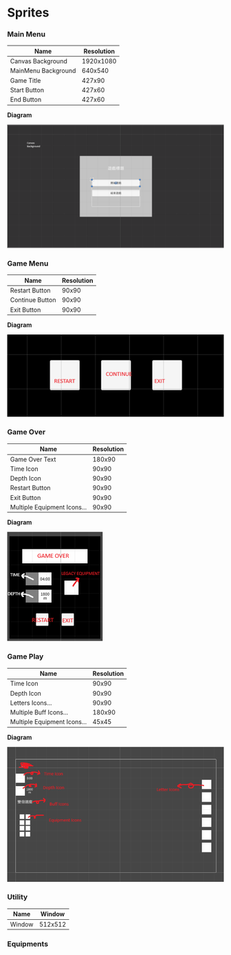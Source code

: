 # Sprites
### Main Menu
|Name|Resolution|
|-|-|
|Canvas Background|1920x1080|
|MainMenu Background|640x540|
|Game Title|427x90|
|Start Button|427x60|
|End Button|427x60|

**Diagram**

![UI Diagram](../img/img-00000.png)

### Game Menu
|Name|Resolution|
|-|-|
|Restart Button|90x90|
|Continue Button|90x90|
|Exit Button|90x90|

**Diagram**

![UI Diagram](../img/img-00002.png)

### Game Over
|Name|Resolution|
|-|-|
|Game Over Text|180x90|
|Time Icon|90x90|
|Depth Icon|90x90|
|Restart Button|90x90|
|Exit Button|90x90|
|Multiple Equipment Icons...|90x90|


**Diagram**

![UI Diagram](../img/img-00001.png)

### Game Play
|Name|Resolution|
|-|-|
|Time Icon|90x90|
|Depth Icon|90x90|
|Letters Icons...|90x90|
|Multiple Buff Icons...|180x90|
|Multiple Equipment Icons...|45x45|


**Diagram**

![UI Diagram](../img/img-00003.png)

### Utility
|Name|Window|
|-|-|
|Window|512x512|

### Equipments
